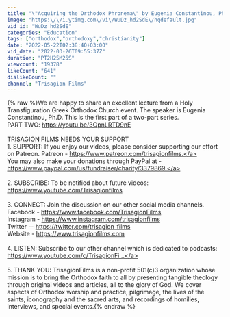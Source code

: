 ```yaml
---
title: "\"Acquiring the Orthodox Phronema\" by Eugenia Constantinou, Ph.D. - Part 1"
image: "https:\/\/i.ytimg.com\/vi\/WuDz_hd2SdE\/hqdefault.jpg"
vid_id: "WuDz_hd2SdE"
categories: "Education"
tags: ["orthodox","orthodoxy","christianity"]
date: "2022-05-22T02:38:40+03:00"
vid_date: "2022-03-26T09:55:37Z"
duration: "PT2H25M25S"
viewcount: "19378"
likeCount: "641"
dislikeCount: ""
channel: "Trisagion Films"
---
```

{% raw %}We are happy to share an excellent lecture from a Holy Transfiguration Greek Orthodox Church event. The speaker is Eugenia Constantinou, Ph.D. This is the first part of a two-part series. <br />PART TWO: <a rel="nofollow" target="blank" href="https://youtu.be/3OpnLRTD9nE">https://youtu.be/3OpnLRTD9nE</a><br /><br />TRISAGION FILMS NEEDS YOUR SUPPORT<br />1. SUPPORT: If you enjoy our videos, please consider supporting our effort on Patreon. Patreon - <a rel="nofollow" target="blank" href="https://www.patreon.com/trisagionfilms.">https://www.patreon.com/trisagionfilms.</a> <br />You may also make your donations through PayPal at - <a rel="nofollow" target="blank" href="https://www.paypal.com/us/fundraiser/charity/3379869.">https://www.paypal.com/us/fundraiser/charity/3379869.</a><br /><br />2. SUBSCRIBE: To be notified about future videos: <a rel="nofollow" target="blank" href="https://www.youtube.com/Trisagionfilms">https://www.youtube.com/Trisagionfilms</a><br /><br />3. CONNECT: Join the discussion on our other social media channels.<br />Facebook - <a rel="nofollow" target="blank" href="https://www.facebook.com/TrisagionFilms">https://www.facebook.com/TrisagionFilms</a><br />Instagram - <a rel="nofollow" target="blank" href="https://www.instagram.com/trisagionfilms">https://www.instagram.com/trisagionfilms</a><br />Twitter -- <a rel="nofollow" target="blank" href="https://twitter.com/trisagion_films">https://twitter.com/trisagion_films</a><br />Website - <a rel="nofollow" target="blank" href="https://www.trisagionfilms.com">https://www.trisagionfilms.com</a><br /><br />4. LISTEN: Subscribe to our other channel which is dedicated to podcasts:<br /><a rel="nofollow" target="blank" href="https://www.youtube.com/c/TrisagionFi...">https://www.youtube.com/c/TrisagionFi...</a><br /><br />5. THANK YOU: TrisagionFilms is a non-profit 501(c)3 organization whose mission is to bring the Orthodox faith to all by presenting tangible theology through original videos and articles, all to the glory of God. We cover aspects of Orthodox worship and practice, pilgrimage, the lives of the saints, iconography and the sacred arts, and recordings of homilies, interviews, and special events.{% endraw %}
